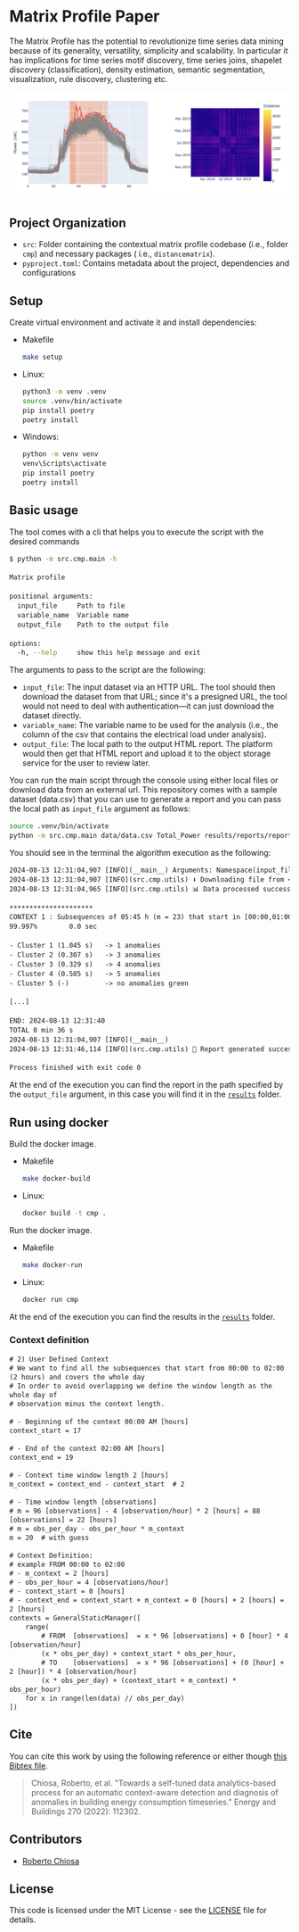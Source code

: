 # Matrix Profile Paper

The Matrix Profile has the potential to revolutionize time series data mining because of its generality, versatility,
simplicity and scalability. In particular it has implications for time series motif discovery, time series joins,
shapelet discovery (classification), density estimation, semantic segmentation, visualization, rule discovery,
clustering etc.

![](./docs/example.png)

## Project Organization

- `src`: Folder containing the contextual matrix profile codebase (i.e., folder `cmp`) and necessary packages (
  i.e., `distancematrix`).
- `pyproject.toml`: Contains metadata about the project, dependencies and configurations

## Setup

Create virtual environment and activate it and install dependencies:

- Makefile
  ```bash
  make setup
  ```
- Linux:
  ```bash
  python3 -m venv .venv
  source .venv/bin/activate
  pip install poetry
  poetry install
  ```
- Windows:
  ```bash
  python -m venv venv
  venv\Scripts\activate
  pip install poetry
  poetry install
  ```

## Basic usage

The tool comes with a cli that helps you to execute the script with the desired commands

```bash 
$ python -m src.cmp.main -h

Matrix profile

positional arguments:
  input_file     Path to file
  variable_name  Variable name
  output_file    Path to the output file

options:
  -h, --help     show this help message and exit
```

The arguments to pass to the script are the following:

* `input_file`: The input dataset via an HTTP URL. The tool should then download the dataset from that URL; since it's a
  presigned URL,
  the tool would not need to deal with authentication—it can just download the dataset directly.
* `variable_name`: The variable name to be used for the analysis (i.e., the column of the csv that contains the
  electrical load under analysis).
* `output_file`: The local path to the output HTML report. The platform would then get that HTML report and upload it to
  the object
  storage service for the user to review later.

You can run the main script through the console using either local files or download data from an external url. This
repository comes with a sample dataset (data.csv) that you can use to generate a report and you can pass the local path
as
`input_file` argument as follows:

```bash
source .venv/bin/activate
python -m src.cmp.main data/data.csv Total_Power results/reports/report.html
```

You should see in the terminal the algorithm execution as the following:

```txt
2024-08-13 12:31:04,907 [INFO](__main__) Arguments: Namespace(input_file='data/data.csv', variable_name='Total_Power', output_file='results/report.html')
2024-08-13 12:31:04,907 [INFO](src.cmp.utils) ⬇️ Downloading file from <data/data.csv>
2024-08-13 12:31:04,965 [INFO](src.cmp.utils) 📊 Data processed successfully

*********************
CONTEXT 1 : Subsequences of 05:45 h (m = 23) that start in [00:00,01:00) (ctx_from00_00_to01_00_m05_45)
99.997%        0.0 sec

- Cluster 1 (1.045 s) 	-> 1 anomalies
- Cluster 2 (0.307 s) 	-> 3 anomalies
- Cluster 3 (0.329 s) 	-> 4 anomalies
- Cluster 4 (0.505 s) 	-> 5 anomalies
- Cluster 5 (-) 		-> no anomalies green

[...]

END: 2024-08-13 12:31:40
TOTAL 0 min 36 s
2024-08-13 12:31:04,907 [INFO](__main__) 
2024-08-13 12:31:46,114 [INFO](src.cmp.utils) 🎉 Report generated successfully on results/report.html

Process finished with exit code 0
```

At the end of the execution you can find the report in the path specified by the `output_file` argument, in this case
you will find it in the [`results`](src/cmp/results) folder.

## Run using docker

Build the docker image.

- Makefile
  ```bash
  make docker-build
  ```
- Linux:
  ```bash
  docker build -t cmp .
  ```

Run the docker image.

- Makefile
  ```bash
  make docker-run
  ```
- Linux:
  ```bash
  docker run cmp
  ```

At the end of the execution you can find the results in the [`results`](src/cmp/results) folder.

### Context definition

```
# 2) User Defined Context
# We want to find all the subsequences that start from 00:00 to 02:00 (2 hours) and covers the whole day
# In order to avoid overlapping we define the window length as the whole day of
# observation minus the context length.

# - Beginning of the context 00:00 AM [hours]
context_start = 17

# - End of the context 02:00 AM [hours]
context_end = 19

# - Context time window length 2 [hours]
m_context = context_end - context_start  # 2

# - Time window length [observations]
# m = 96 [observations] - 4 [observation/hour] * 2 [hours] = 88 [observations] = 22 [hours]
# m = obs_per_day - obs_per_hour * m_context
m = 20  # with guess

# Context Definition:
# example FROM 00:00 to 02:00
# - m_context = 2 [hours]
# - obs_per_hour = 4 [observations/hour]
# - context_start = 0 [hours]
# - context_end = context_start + m_context = 0 [hours] + 2 [hours] = 2 [hours]
contexts = GeneralStaticManager([
    range(
        # FROM  [observations]  = x * 96 [observations] + 0 [hour] * 4 [observation/hour]
        (x * obs_per_day) + context_start * obs_per_hour,
        # TO    [observations]  = x * 96 [observations] + (0 [hour] + 2 [hour]) * 4 [observation/hour]
        (x * obs_per_day) + (context_start + m_context) * obs_per_hour)
    for x in range(len(data) // obs_per_day)
])
```

## Cite

You can cite this work by using the following reference or either though [this Bibtex file](./docs/ref.bib).

> Chiosa, Roberto, et al. "Towards a self-tuned data analytics-based process for an automatic context-aware detection
> and
> diagnosis of anomalies in building energy consumption timeseries." Energy and Buildings 270 (2022): 112302.

## Contributors

- [Roberto Chiosa](https://github.com/RobertoChiosa)

## License

This code is licensed under the MIT License - see the [LICENSE](LICENSE.md) file for details.
